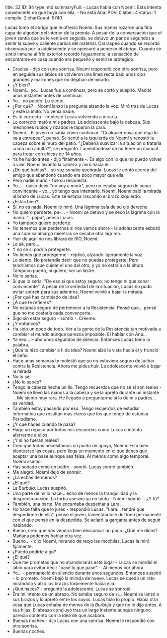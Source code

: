 title:          32
ID:             84
type:           md
summaryFull:    - Lucas habla con Noemí. Esta intenta convencerle de que huya con ella.
                - No está Ana.
POV:            0
label:          4
status:         1
compile:        2
charCount:      5740


Lucas tomó el abrigo que le ofreció Noemí. Sus manos rozaron una fina capa de algodón del interior de la prenda. A pesar de la conversación que el joven sentía que se le venía en seguida, se detuvo un par de segundos a sentir la suave y caliente caricia del material.
Carraspeó cuando se recordó observado por la adolescente y se apresuró a ponerse el abrigo. Cuando se sintió inmune al frío exterior recordó fugazmente la sensación de encontrarse en casa cuando era pequeño y sentirse protegido.
- Gracias - dijo con una sonrisa.
Noemí respondió con otra sonrisa, pero en seguida sus labios se volvieron una línea recta bajo unos ojos grandes y marrones que no dejaban de mirarlo.
- ¿Y bien?
- Noemí...  yo...
Lucas fue a continuar, pero se cortó y suspiró. Meditó unos instantes antes de continuar.
- Yo... no puedo. Lo siento.
- ¿Por qué? - Noemí lanzó la pregunta alzando la voz. Miró tras de Lucas y este la imitó. No venía nadie.
- Es lo correcto - contestó Lucas volviendo a mirarla.
- Lo correcto mató a mis padres.
La adolescente bajó la cabeza. Sus mechones rubios y rizados le taparon la cara.
-  Noemí...
El joven no sabía cómo continuar. "Cualquier cosa que diga lo va a estropear", pensó.
Se sentó a la izquierda de Noemí y recostó la cabeza sobre el muro del patio.
"¿Debería suavizar la situación o tratarla como una adulta?", se preguntó. Lamentándose de no tener un manual para tratar con chicas de 14 años.
- Ya he huido antes - dijo finalmente -. Es algo con lo que no puedo volver a vivir.
Noemí levantó la cabeza y miró hacia él.
- ¿De qué hablas? - su voz sonaba quebrada.
Lucas le contó acerca del amigo que abandonó cuando era poco mayor que ella.
- Pero nadie murió - fue su respuesta.
- Yo... - quiso decir "no voy a morir", pero no estaba seguro de sonar convincente - yo... yo tengo que intentarlo, Noemí.
Noemí bajó la mirada al brazo de Lucas. Este se estaba rascando el brazo izquierdo.
- ¿Estás bien?
- Sí, no es nada.
Noemí lo miró. Una lágrima caía de su ojo derecho.
- No quiero perderte, pa-... - Noemí se detuvo y se secó la lágrima con la mano.
"...papá", pensó Lucas.
- Yo tampoco quiero perderte.
- No tenemos que perdernos si nos vamos ahora - la adolescente esbozó una sonrisa amarga mientras se secaba otra lágrima.
- Huir de aquí no nos librará de RIO, Noemí.
- Lo sé, pero...
- Y no sé si podría protegerte.
- No tienes que protegerme - replicó, alzando ligeramente la voz.
- Lo siento. No pretendía decir que no puedas protegerte. Pero tendríamos que cuidar el uno del otro, y yo no estaría a la altura. Tampoco puedo, ni quiero, ser un lastre.
- No lo serías.
- Sí que lo sería.
"De eso sí que estoy seguro; no tengo ni que sonar convincente". A pesar de la seriedad de la situación, Lucas no pudo evitar sonreír para sus adentros.
Noemí volvió a bajar la mirada.
- ¿Por qué has cambiado de idea?
- ¿A qué te refieres?
- No estabas seguro de pertenecer a la Resistencia. Pensé que... pensé que no me costaría nada convencerte.
- Sigo sin estar seguro - sonrió -. Créeme.
- ¿Y entonces?
- Ha sido un poco de todo. Ver a la gente de la Resistencia tan motivada a cambiar el mundo aunque parezca imposible. El hablar con Ana...
- Ya veo...
Hubo unos segundos de silencio. Entonces Lucas tomó la palabra.
- ¿Qué te hizo cambiar a ti de idea?
Noemí alzó la vista hacia él y frunció el ceño.
- Hace unas semanas te molestó que yo no estuviera seguro de luchar contra la Resistencia. Ahora me pides huir.
La adolescente volvió a bajar la mirada.
- No lo sé.
- ¿No lo sabes?
- Tengo la cabeza hecha un lío. Tengo recuerdos que no sé si son reales - Noemí se llevó las manos a la cabeza y se la apretó durante un instante -. Me siento muy rara. He llegado a preguntarme si lo de mis padres... es verdad.
- También estoy pasando por eso. Tengo recuerdos de estudiar Informática que resultan más claros que los que tengo de estudiar Periodismo.
- ¿Y qué haces cuando te pasa?
- Hago un repaso por todos mis recuerdos como Lucas e intento aferrarme a ellos.
- ¿Y si no fueran reales?
- Creo que todos necesitamos un punto de apoyo, Noemí. Está bien plantearse las cosas, pero llega un momento en el que tienes que aceptar una base aunque sea falsa. Al menos como algo temporal.
Noemí asintió.
- Has sonado como un padre - sonrió.
Lucas sonrió también.
- Me alegro.
Noemí dejó de sonreír.
- ¿La echas de menos?
- ¿El qué?
- La *Burbuja*.
Lucas suspiró.
- Una parte de mí lo hace... echo de menos la tranquilidad y la despreocupación. La turba asesina ya no tanto - Noemí sonrió -. ¿Y tú?
- También, una parte. Me encantaba despeinar a Lara.
- No hace falta que lo jures - respondió Lucas.
"Lara... tendré que despedirme de ella", pensó el joven, lamentándose del tono permanente con el que pensó en la despedida.
Se aclaró la garganta antes de seguir hablando.
- Bueno, creo que nos vendría bien descansar un poco. ¿Qué me dices? Mañana podemos hablar otra vez.
- Bueno... - dijo Noemí, mirando de reojo las mochilas.
Lucas la miró fijamente.
- ¿Puedo pedirte algo?
- ¿El qué?
- Que me prometas que no abandonarás este lugar - Lucas se mordió el labio para evitar decir "pase lo que pase" -. Al menos por ahora.
- Yo... - permaneció en silencio durante unos segundos. Entonces suspiró - lo prometo.
Noemí bajó la mirada de nuevo. Lucas se quedó un rato mirándola y alzó los brazos torpemente hacia ella.
- ¿Qué haces? - preguntó la adolescente.
Lucas se sonrojó.
- Era mi intento de un abrazo. No estaba seguro de si...
Noemí se lanzó a sus brazos y lo apretó entre los suyos. Lucas hizo lo propio.
Había otra cosa que Lucas echaba de menos de la *Burbuja* y que no le dijo antes.
A sus hijas.
El abrazo concluyó tras un largo instante aunque ninguno parecía contento con la idea de que acabara.
- Buenas noches - dijo Lucas con una sonrisa.
Noemí le respondió con otra sonrisa.
- Buenas noches.